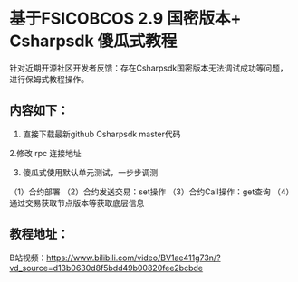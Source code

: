 # 基于FSICOBCOS 2.9 国密版本+ Csharpsdk 傻瓜式教程

针对近期开源社区开发者反馈：存在Csharpsdk国密版本无法调试成功等问题，进行保姆式教程操作。


## 内容如下：

1. 直接下载最新github Csharpsdk master代码

2.修改 rpc 连接地址

3. 傻瓜式使用默认单元测试，一步步调测

（1）合约部署
（2）合约发送交易：set操作
（3）合约Call操作：get查询
（4）通过交易获取节点版本等获取底层信息

## 教程地址：

B站视频：https://www.bilibili.com/video/BV1ae411g73n/?vd_source=d13b0630d8f5bdd49b00820fee2bcbde
